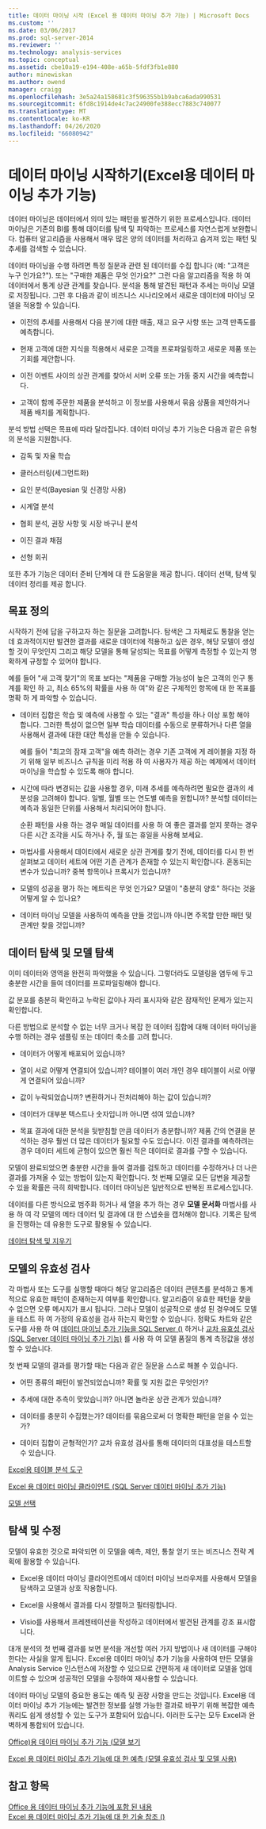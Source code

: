 ```yaml
---
title: 데이터 마이닝 시작 (Excel 용 데이터 마이닝 추가 기능) | Microsoft Docs
ms.custom: ''
ms.date: 03/06/2017
ms.prod: sql-server-2014
ms.reviewer: ''
ms.technology: analysis-services
ms.topic: conceptual
ms.assetid: cbe10a19-e194-408e-a65b-5fdf3fb1e880
author: minewiskan
ms.author: owend
manager: craigg
ms.openlocfilehash: 3e5a24a158681c3f596355b1b9abca6ada990531
ms.sourcegitcommit: 6fd8c1914de4c7ac24900fe388ecc7883c740077
ms.translationtype: MT
ms.contentlocale: ko-KR
ms.lasthandoff: 04/26/2020
ms.locfileid: "66080942"
---
```

# <a name="getting-started-with-data-mining-data-mining-add-ins-for-excel"></a>데이터 마이닝 시작하기(Excel용 데이터 마이닝 추가 기능)
  데이터 마이닝은 데이터에서 의미 있는 패턴을 발견하기 위한 프로세스입니다. 데이터 마이닝은 기존의 BI를 통해 데이터를 탐색 및 파악하는 프로세스를 자연스럽게 보완합니다. 컴퓨터 알고리즘을 사용해서 매우 많은 양의 데이터를 처리하고 숨겨져 있는 패턴 및 추세를 검색할 수 있습니다.  
  
 데이터 마이닝을 수행 하려면 특정 질문과 관련 된 데이터를 수집 합니다 (예: "고객은 누구 인가요?"). 또는 "구매한 제품은 무엇 인가요?" 그런 다음 알고리즘을 적용 하 여 데이터에서 통계 상관 관계를 찾습니다. 분석을 통해 발견된 패턴과 추세는 마이닝 모델로 저장됩니다. 그런 후 다음과 같이 비즈니스 시나리오에서 새로운 데이터에 마이닝 모델을 적용할 수 있습니다.  
  
-   이전의 추세를 사용해서 다음 분기에 대한 매출, 재고 요구 사항 또는 고객 만족도를 예측합니다.  
  
-   현재 고객에 대한 지식을 적용해서 새로운 고객을 프로파일링하고 새로운 제품 또는 기회를 제안합니다.  
  
-   이전 이벤트 사이의 상관 관계를 찾아서 서버 오류 또는 가동 중지 시간을 예측합니다.  
  
-   고객이 함께 주문한 제품을 분석하고 이 정보를 사용해서 묶음 상품을 제안하거나 제품 배치를 계획합니다.  
  
 분석 방법 선택은 목표에 따라 달라집니다. 데이터 마이닝 추가 기능은 다음과 같은 유형의 분석을 지원합니다.  
  
-   감독 및 자율 학습  
  
-   클러스터링(세그먼트화)  
  
-   요인 분석(Bayesian 및 신경망 사용)  
  
-   시계열 분석  
  
-   협회 분석, 권장 사항 및 시장 바구니 분석  
  
-   이진 결과 채점  
  
-   선형 회귀  
  
 또한 추가 기능은 데이터 준비 단계에 대 한 도움말을 제공 합니다. 데이터 선택, 탐색 및 데이터 정리를 제공 합니다.  
  
## <a name="define-your-goal"></a>목표 정의  
 시작하기 전에 답을 구하고자 하는 질문을 고려합니다. 탐색은 그 자체로도 통찰을 얻는 데 효과적이지만 발견한 결과를 새로운 데이터에 적용하고 싶은 경우, 해당 모델이 생성할 것이 무엇인지 그리고 해당 모델을 통해 달성되는 목표를 어떻게 측정할 수 있는지 명확하게 규정할 수 있어야 합니다.  
  
 예를 들어 "새 고객 찾기"의 목표 보다는 "제품을 구매할 가능성이 높은 고객의 인구 통계를 확인 하 고, 최소 65%의 확률을 사용 하 여"와 같은 구체적인 항목에 대 한 목표를 명확 하 게 파악할 수 있습니다.  
  
-   데이터 집합은 학습 및 예측에 사용할 수 있는 "결과" 특성을 하나 이상 포함 해야 합니다. 그러한 특성이 없으면 일부 학습 데이터를 수동으로 분류하거나 다른 열을 사용해서 결과에 대한 대안 특성을 만들 수 있습니다.  
  
     예를 들어 "최고의 잠재 고객"을 예측 하려는 경우 기존 고객에 게 레이블을 지정 하기 위해 일부 비즈니스 규칙을 미리 적용 하 여 사용자가 제공 하는 예제에서 데이터 마이닝을 학습할 수 있도록 해야 합니다.  
  
-   시간에 따라 변경되는 값을 사용할 경우, 미래 추세를 예측하려면 필요한 결과의 세분성을 고려해야 합니다. 일별, 월별 또는 연도별 예측을 원합니까? 분석할 데이터는 예측과 동일한 단위를 사용해서 처리되어야 합니다.  
  
     순환 패턴을 사용 하는 경우 매일 데이터를 사용 하 여 좋은 결과를 얻지 못하는 경우 다른 시간 조각을 시도 하거나 주, 월 또는 휴일을 사용해 보세요.  
  
-   마법사를 사용해서 데이터에서 새로운 상관 관계를 찾기 전에, 데이터를 다시 한 번 살펴보고 데이터 세트에 어떤 기존 관계가 존재할 수 있는지 확인합니다. 혼동되는 변수가 있습니까? 중복 항목이나 프록시가 있습니까?  
  
-   모델의 성공을 평가 하는 메트릭은 무엇 인가요? 모델이 "충분히 양호" 하다는 것을 어떻게 알 수 있나요?  
  
-   데이터 마이닝 모델을 사용하여 예측을 만들 것입니까 아니면 주목할 만한 패턴 및 관계만 찾을 것입니까?  
  
## <a name="explore-your-data-and-explore-the-model"></a>데이터 탐색 및 모델 탐색  
 이미 데이터와 영역을 완전히 파악했을 수 있습니다. 그렇더라도 모델링을 염두에 두고 충분한 시간을 들여 데이터를 프로파일링해야 합니다.  
  
 값 분포를 충분히 확인하고 누락된 값이나 자리 표시자와 같은 잠재적인 문제가 있는지 확인합니다.  
  
 다른 방법으로 분석할 수 없는 너무 크거나 복잡 한 데이터 집합에 대해 데이터 마이닝을 수행 하려는 경우 샘플링 또는 데이터 축소를 고려 합니다.  
  
-   데이터가 어떻게 배포되어 있습니까?  
  
-   열이 서로 어떻게 연결되어 있습니까? 테이블이 여러 개인 경우 테이블이 서로 어떻게 연결되어 있습니까?  
  
-   값이 누락되었습니까? 변환하거나 전처리해야 하는 값이 있습니까?  
  
-   데이터가 대부분 텍스트나 숫자입니까 아니면 섞여 있습니까?  
  
-   목표 결과에 대한 분석을 뒷받침할 만큼 데이터가 충분합니까? 제품 간의 연결을 분석하는 경우 훨씬 더 많은 데이터가 필요할 수도 있습니다. 이진 결과를 예측하려는 경우 데이터 세트에 균형이 있으면 훨씬 적은 데이터로 결과를 구할 수 있습니다.  
  
 모델이 완료되었으면 충분한 시간을 들여 결과를 검토하고 데이터를 수정하거나 더 나은 결과를 가져올 수 있는 방법이 있는지 확인합니다. 첫 번째 모델로 모든 답변을 제공할 수 있을 확률은 극히 희박합니다. 데이터 마이닝은 일반적으로 반복된 프로세스입니다.  
  
 데이터를 다른 방식으로 범주화 하거나 새 열을 추가 하는 경우 **모델 문서화** 마법사를 사용 하 여 각 모델의 메타 데이터 및 결과에 대 한 스냅숏을 캡처해야 합니다. 기록은 탐색을 진행하는 데 유용한 도구로 활용될 수 있습니다.  
  
 [데이터 탐색 및 지우기](exploring-and-cleaning-data.md)  
  
## <a name="validate-your-model"></a>모델의 유효성 검사  
 각 마법사 또는 도구를 실행할 때마다 해당 알고리즘은 데이터 콘텐츠를 분석하고 통계적으로 유효한 패턴이 존재하는지 여부를 확인합니다. 알고리즘이 유효한 패턴을 찾을 수 없으면 오류 메시지가 표시 됩니다. 그러나 모델이 성공적으로 생성 된 경우에도 모델을 테스트 하 여 가정의 유효성을 검사 하는지 확인할 수 있습니다. 정확도 차트와 같은 도구를 사용 하 여 [데이터 마이닝 추가 기능을 SQL Server &#40;&#41;](accuracy-chart-sql-server-data-mining-add-ins.md) 하거나 [교차 유효성 검사 &#40;SQL Server 데이터 마이닝 추가 기능&#41;](cross-validation-sql-server-data-mining-add-ins.md) 를 사용 하 여 모델 품질의 통계 측정값을 생성할 수 있습니다.  
  
 첫 번째 모델의 결과를 평가할 때는 다음과 같은 질문을 스스로 해볼 수 있습니다.  
  
-   어떤 종류의 패턴이 발견되었습니까? 확률 및 지원 값은 무엇인가?  
  
-   추세에 대한 추측이 맞았습니까? 아니면 놀라운 상관 관계가 있습니까?  
  
-   데이터를 충분히 수집했는가? 데이터를 묶음으로써 더 명확한 패턴을 얻을 수 있는가?  
  
-   데이터 집합이 균형적인가? 교차 유효성 검사를 통해 데이터의 대표성을 테스트할 수 있습니다.  
  
 [Excel용 테이블 분석 도구](table-analysis-tools-for-excel.md)  
  
 [Excel 용 데이터 마이닝 클라이언트 &#40;SQL Server 데이터 마이닝 추가 기능&#41;](data-mining-client-for-excel-sql-server-data-mining-add-ins.md)  
  
 [모델 선택](choosing-a-model.md)  
  
## <a name="explore-and-refine"></a>탐색 및 수정  
 모델이 유효한 것으로 파악되면 이 모델을 예측, 제안, 통찰 얻기 또는 비즈니스 전략 계획에 활용할 수 있습니다.  
  
-   Excel용 데이터 마이닝 클라이언트에서 데이터 마이닝 브라우저를 사용해서 모델을 탐색하고 모델과 상호 작용합니다.  
  
-   Excel을 사용해서 결과를 다시 정렬하고 필터링합니다.  
  
-   Visio를 사용해서 프레젠테이션을 작성하고 데이터에서 발견된 관계를 강조 표시합니다.  
  
 대개 분석의 첫 번째 결과를 보면 분석을 개선할 여러 가지 방법이나 새 데이터를 구해야 한다는 사실을 알게 됩니다. Excel용 데이터 마이닝 추가 기능을 사용하여 만든 모델을 Analysis Service 인스턴스에 저장할 수 있으므로 간편하게 새 데이터로 모델을 업데이트할 수 있으며 성공적인 모델을 수정하여 재사용할 수 있습니다.  
  
 데이터 마이닝 모델의 중요한 용도는 예측 및 권장 사항을 만드는 것입니다. Excel용 데이터 마이닝 추가 기능에는 발견한 정보를 실행 가능한 결과로 바꾸기 위해 복잡한 예측 쿼리도 쉽게 생성할 수 있는 도구가 포함되어 있습니다. 이러한 도구는 모두 Excel과 완벽하게 통합되어 있습니다.  
  
 [Office&#41;용 데이터 마이닝 추가 기능 &#40;모델 보기](viewing-models-data-mining-add-ins-for-office.md)  
  
 [Excel 용 데이터 마이닝 추가 기능에 대 한 예측 &#40;모델 유효성 검사 및 모델 사용&#41;](validating-models-and-using-models-for-prediction-data-mining-add-ins-for-excel.md)  
  
## <a name="see-also"></a>참고 항목  
 [Office 용 데이터 마이닝 추가 기능에 포함 된 내용](what-s-included-in-the-data-mining-add-ins-for-office.md)   
 [Excel 용 데이터 마이닝 추가 기능에 대 한 기술 참조 &#40;&#41;](technical-reference-data-mining-add-ins-for-excel.md)  
  
  
